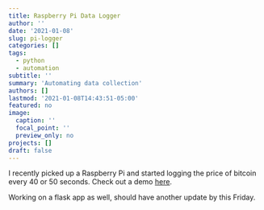```yaml
---
title: Raspberry Pi Data Logger
author: ''
date: '2021-01-08'
slug: pi-logger
categories: []
tags: 
  - python
  - automation
subtitle: ''
summary: 'Automating data collection'
authors: []
lastmod: '2021-01-08T14:43:51-05:00'
featured: no
image:
  caption: ''
  focal_point: ''
  preview_only: no
projects: []
draft: false
---
```


I recently picked up a Raspberry Pi and started logging the price of bitcoin every 40 or 50 seconds. Check out a demo [here](https://youtu.be/KQN2H1IuiuM).

Working on a flask app as well, should have another update by this Friday.

